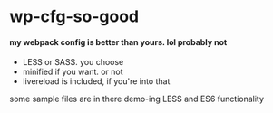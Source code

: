 # wp-cfg-so-good
#### my webpack config is better than yours. lol probably not

* LESS or SASS. you choose
* minified if you want. or not
* livereload is included, if you're into that

some sample files are in there demo-ing LESS and ES6 functionality
